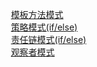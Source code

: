 


<!-- 
  真实项目案例实战——【状态设计模式】使用场景 
  https://mp.weixin.qq.com/s/KG_Xj-8UNuuGSK-lpWurqw
-->

&emsp; &emsp; [模板方法模式](/docs/java/Design/template.md)   
&emsp; &emsp; [策略模式(if/else)](/docs/java/Design/strategy.md)   
&emsp; &emsp; [责任链模式(if/else)](/docs/java/Design/chain.md)   
&emsp; &emsp; [观察者模式](/docs/java/Design/observer.md)   

